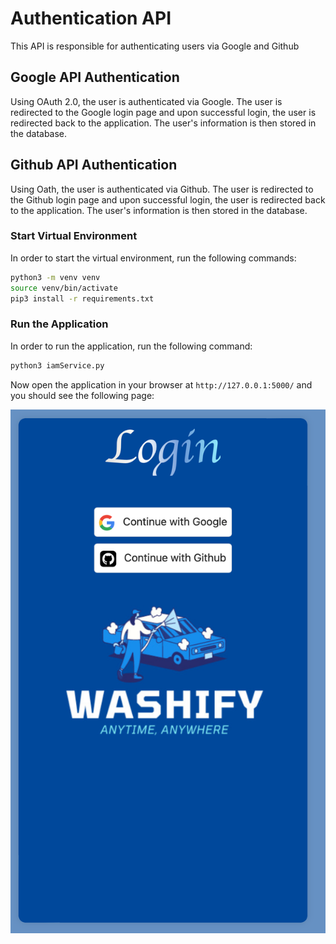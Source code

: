 # Authentication API

This API is responsible for authenticating users via Google and Github

## Google API Authentication

Using OAuth 2.0, the user is authenticated via Google. The user is redirected to the Google login page and upon successful login, the user is redirected back to the application. The user's information is then stored in the database.

## Github API Authentication

Using Oath, the user is authenticated via Github. The user is redirected to the Github login page and upon successful login, the user is redirected back to the application. The user's information is then stored in the database.

### Start Virtual Environment

In order to start the virtual environment, run the following commands:

```bash
python3 -m venv venv
source venv/bin/activate
pip3 install -r requirements.txt
```

### Run the Application

In order to run the application, run the following command:

```bash
python3 iamService.py
```

Now open the application in your browser at `http://127.0.0.1:5000/` and you should see the following page:

![Google Login](static/a.png)
